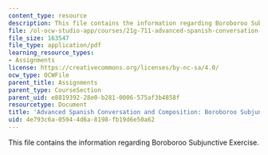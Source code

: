 ```yaml
---
content_type: resource
description: This file contains the information regarding Boroboroo Subjunctive Exercise.
file: /ol-ocw-studio-app/courses/21g-711-advanced-spanish-conversation-and-composition-spring-2014/4e793c6a05944d6a8198fb19d6e50a62_MIT21G_711S14_Borobo.pdf
file_size: 163547
file_type: application/pdf
learning_resource_types:
- Assignments
license: https://creativecommons.org/licenses/by-nc-sa/4.0/
ocw_type: OCWFile
parent_title: Assignments
parent_type: CourseSection
parent_uid: e8819392-28e0-b281-0006-575af3b4858f
resourcetype: Document
title: 'Advanced Spanish Conversation and Composition: Boroboroo Subjunctive Exercise'
uid: 4e793c6a-0594-4d6a-8198-fb19d6e50a62
---
```

This file contains the information regarding Boroboroo Subjunctive Exercise.